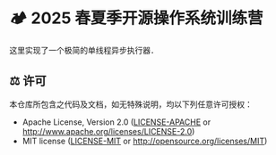 # 🏕️ 2025 春夏季开源操作系统训练营

这里实现了一个极简的单线程异步执行器．

## ⚖️ 许可

本仓库所包含之代码及文档，如无特殊说明，均以下列任意许可授权：

- Apache License, Version 2.0 ([LICENSE-APACHE](LICENSE-APACHE) or <http://www.apache.org/licenses/LICENSE-2.0>)
- MIT license ([LICENSE-MIT](LICENSE-MIT) or <http://opensource.org/licenses/MIT>)

[^1]: <https://opencamp.cn/os2edu/camp/2025spring>
